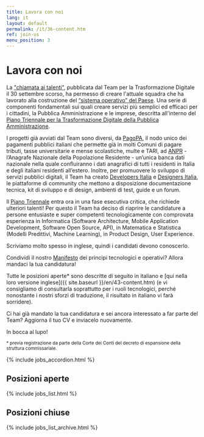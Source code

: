 ```yaml
---
title: Lavora con noi
lang: it
layout: default
permalink: /it/36-content.htm
ref: join-us
menu_position: 3
---
```

# Lavora con noi

La ["chiamata ai talenti"](https://medium.com/team-per-la-trasformazione-digitale/da-seattle-a-roma-innovazione-cittadini-talenti-b176c3470d95), pubblicata dal Team per la Trasformazione Digitale il 30 settembre scorso, ha permesso di creare l'attuale squadra che ha lavorato alla costruzione del [“sistema operativo” del Paese](https://medium.com/team-per-la-trasformazione-digitale/nuovo-sistema-operativo-paese-competenze-tecnologiche-programmi-be0d71b3f84b). Una serie di componenti fondamentali sui quali creare servizi più semplici ed efficaci per i cittadini, la Pubblica Amministrazione e le imprese, descritta all'interno del [Piano Triennale per la Trasformazione Digitale della Pubblica Amministrazione](https://medium.com/team-per-la-trasformazione-digitale/piano-triennale-trasformazione-digitale-pubblica-amministrazione-linee-guida-design-sviluppo-open-source-a54e27d55be9).

I progetti già avviati dal Team sono diversi, da [PagoPA](https://medium.com/team-per-la-trasformazione-digitale/pagopa-nodo-pagamenti-pubblici-italiani-servizi-pubblica-amministrazione-tecnologia-digitale-faa3d63ea90e), il nodo unico dei pagamenti pubblici italiani che permette già in molti Comuni di pagare tributi, tasse universitarie e mense scolastiche, multe e TARI, ad [ANPR](https://medium.com/team-per-la-trasformazione-digitale/anpr-anagrafe-nazionale-unica-comuni-integrazione-semplificazione-pubblica-amministrazione-e656b8899390) - l’Anagrafe Nazionale della Popolazione Residente - un’unica banca dati nazionale nella quale confluiranno i dati anagrafici di tutti i residenti in Italia e degli italiani residenti all’estero. Inoltre, per promuovere lo sviluppo di servizi pubblici digitali, il Team ha creato [Developers Italia](https://medium.com/team-per-la-trasformazione-digitale/developers-italia-comunita-sviluppatori-servizi-pubblici-digitali-pubblica-amministrazione-57b0cfab4c00) e [Designers Italia](https://medium.com/team-per-la-trasformazione-digitale/designers-italia-comunita-servizi-pubblici-digitali-pubblica-amministrazione-design-thinking-a04cc7ecc3da), le piattaforme di community che mettono a disposizione documentazione tecnica, kit di sviluppo e di design, ambienti di test, guide e un forum.

Il [Piano Triennale](https://pianotriennale-ict.italia.it/) entra ora in una fase esecutiva critica, che richiede ulteriori talenti! Per questo il Team ha deciso di riaprire le candidature a persone entusiaste e super competenti tecnologicamente con comprovata esperienza in Informatica (Software Architecture, Mobile Application Development, Software Open Source, API), in Matematica e Statistica (Modelli Predittivi, Machine Learning), in Product Design, User Experience.

Scriviamo molto spesso in inglese, quindi i candidati devono conoscerlo.

Condividi il nostro [Manifesto](https://medium.com/team-per-la-trasformazione-digitale/da-seattle-a-roma-innovazione-cittadini-talenti-b176c3470d95) dei principi tecnologici e operativi? Allora mandaci la tua candidatura!

Tutte le posizioni aperte* sono descritte di seguito in italiano e [qui nella loro versione inglese]({{ site.baseurl }}/en/43-content.htm) (e vi consigliamo di consultarla soprattutto per i ruoli tecnologici, perché nonostante i nostri sforzi di traduzione, il risultato in italiano vi farà sorridere).

Ci hai già mandato la tua candidatura e sei ancora interessato a far parte del Team? Aggiorna il tuo CV e inviacelo nuovamente.

In bocca al lupo!

<small> * previa registrazione da parte della Corte dei Conti del decreto di espansione della struttura commissariale.</small>



{% include jobs_accordion.html %}

## Posizioni aperte

{% include jobs_list.html %}

## Posizioni chiuse
{% include jobs_list_archive.html %}

